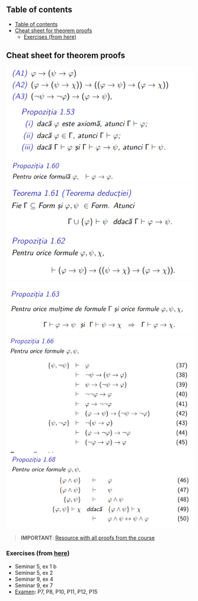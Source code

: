 ## Table of contents

- [Table of contents](#table-of-contents)
- [Cheat sheet for theorem proofs](#cheat-sheet-for-theorem-proofs)
  - [Exercises (from here)](#exercises-from-here)

## Cheat sheet for theorem proofs
![axioms](./images/axioms.png)
![](./images/prop_1-53.png)
![](./images/prop_1-60.png)
![](./images/theorem_1-61.png)
![](./images/theorem_1-62.png)
![](./images/theorem_1-63.png)
![](./images/prop_1-66.png)
![](./images/prop_1-68.png)

> **IMPORTANT**: [Resource with all proofs from the course](https://github.com/anamariapanait10/FMI-BS-Resources/tree/master/Year%20I/sem%201/Logica%20matematica%20si%20computationala/seminar)

### Exercises (from [here](https://github.com/anamariapanait10/FMI-BS-Resources/tree/master/Year%20I/sem%201/Logica%20matematica%20si%20computationala/seminar))
- Seminar 5, ex 1 b
- Seminar 5, ex 2
- Seminar 9, ex 4
- Seminar 9, ex 7
- [Examen](https://github.com/anamariapanait10/FMI-BS-Resources/blob/master/Year%20I/sem%201/Logica%20matematica%20si%20computationala/examen/model-examen.pdf): P7, P8, P10, P11, P12, P15